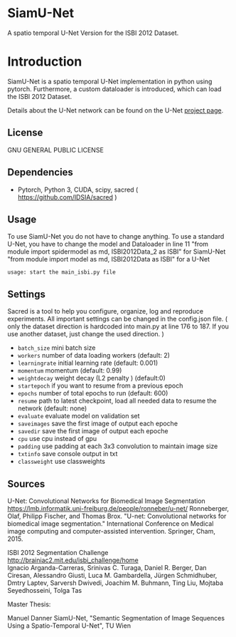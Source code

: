 # SiamU-Net
A spatio temporal U-Net Version for the ISBI 2012 Dataset.

# Introduction
SiamU-Net is a spatio temporal U-Net implementation in python using pytorch.
Furthermore, a custom dataloader is introduced, which can load the ISBI 2012 Dataset.

Details about the U-Net network can be found on the U-Net [project page](<https://lmb.informatik.uni-freiburg.de/people/ronneber/u-net/>).

## License
GNU GENERAL PUBLIC LICENSE


## Dependencies
*   Pytorch, Python 3, CUDA, scipy, sacred ( <https://github.com/IDSIA/sacred> )
 

## Usage
To use SiamU-Net you do not have to change anything.
To use a standard U-Net, you have to change the model and Dataloader in line 11
"from module import spidermodel as md, ISBI2012Data_2 as ISBI" for SiamU-Net
"from module import model as md, ISBI2012Data as ISBI" for a U-Net

```
usage: start the main_isbi.py file
```

## Settings 
Sacred is a tool to help you configure, organize, log and reproduce experiments. All important settings can be changed in the config.json file. ( only the dataset direction is hardcoded into main.py at line 176 to 187. If you use another dataset, just change the used direction. )

*   `batch_size`   mini batch size 
*   `workers`     number of data loading workers (default: 2)
*   `learningrate`                initial learning rate (default: 0.001)
*   `momentum`          momentum (default: 0.99)
*   `weightdecay`        weight decay (L2 penalty ) (default:0)
*   `startepoch`         if you want to resume from a previous epoch   
*   `epochs`            number of total epochs to run (default: 600)
*   `resume`      path to latest checkpoint, load all needed data to resume the network (default: none)
*   `evaluate`        evaluate model on validation set
*   `saveimages`     save the first image of output each epoche
*   `savedir`     save the first image of output each epoche
*   `cpu`             use cpu instead of gpu
*   `padding`             use padding at each 3x3 convolution to maintain image size
*   `txtinfo`                  save console output in txt
*   `classweight`                 use classweights



## Sources
U-Net: Convolutional Networks for Biomedical Image Segmentation   
<https://lmb.informatik.uni-freiburg.de/people/ronneber/u-net/> 
Ronneberger, Olaf, Philipp Fischer, and Thomas Brox. "U-net: Convolutional networks for biomedical image segmentation." International Conference on Medical image computing and computer-assisted intervention. Springer, Cham, 2015.   

ISBI 2012 Segmentation Challenge   
<http://brainiac2.mit.edu/isbi_challenge/home>   
Ignacio Arganda-Carreras, Srinivas C. Turaga, Daniel R. Berger, Dan Ciresan, Alessandro Giusti, Luca M. Gambardella, Jürgen Schmidhuber, Dmtry Laptev, Sarversh Dwivedi, Joachim M. Buhmann, Ting Liu, Mojtaba Seyedhosseini, Tolga Tas

Master Thesis:

Manuel Danner
SiamU-Net, "Semantic Segmentation of Image Sequences Using a Spatio-Temporal U-Net", TU Wien

